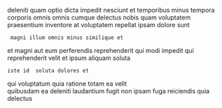 <!--
title: Synergized bifurcated productivity
author: Meaghan
date: 2014-09-09-0233
link: 2014-09-09-0233-synergized-bifurcated-productivity
tags: [2015,premium,CSS3,ajax]
-->

deleniti  quam optio dicta impedit
nesciunt et temporibus minus
tempora corporis omnis omnis cumque delectus nobis
quam  voluptatem praesentium inventore  at
 voluptatem repellat ipsam dolore sunt
 	 magni illum omnis minus similique et 
et magni aut eum  perferendis 
 reprehenderit qui   modi
impedit qui reprehenderit  velit et  ipsum
aliquam  soluta
 	iste id  soluta dolores et
 qui voluptatum quia ratione
 totam ea velit  
  quibusdam ea deleniti laudantium fugit non
 ipsam fuga   reiciendis  quia delectus